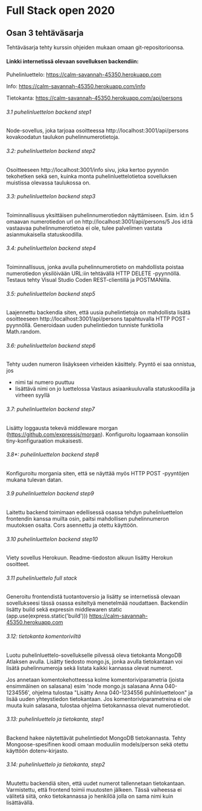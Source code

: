 # Full Stack open 2020
## Osan 3 tehtäväsarja

Tehtäväsarja tehty kurssin ohjeiden mukaan omaan git-repositorioonsa.

#### Linkki internetissä olevaan sovelluksen backendiin:

Puhelinluettelo: https://calm-savannah-45350.herokuapp.com

Info: https://calm-savannah-45350.herokuapp.com/info

Tietokanta: https://calm-savannah-45350.herokuapp.com/api/persons 

###### 3.1 puhelinluettelon backend step1
Node-sovellus, joka tarjoaa osoitteessa http://localhost:3001/api/persons kovakoodatun taulukon puhelinnumerotietoja.

###### 3.2: puhelinluettelon backend step2
Osoitteeseen http://localhost:3001/info sivu, joka kertoo pyynnön tekohetken sekä sen, kuinka monta puhelinluettelotietoa sovelluksen muistissa olevassa taulukossa on.

###### 3.3: puhelinluettelon backend step3
Toiminnallisuus yksittäisen puhelinnumerotiedon näyttämiseen.
Esim. id:n 5 omaavan numerotiedon url on http://localhost:3001/api/persons/5
Jos id:tä vastaavaa puhelinnumerotietoa ei ole, tulee palvelimen vastata asianmukaisella statuskoodilla.

###### 3.4: puhelinluettelon backend step4
Toiminnallisuus, jonka avulla puhelinnumerotieto on mahdollista poistaa numerotiedon yksilöivään URL:iin tehtävällä HTTP DELETE -pyynnöllä.
Testaus tehty Visual Studio Coden REST-clientillä ja POSTMANilla.

###### 3.5: puhelinluettelon backend step5
Laajennettu backendia siten, että uusia puhelintietoja on mahdollista lisätä osoitteeseen http://localhost:3001/api/persons tapahtuvalla HTTP POST -pyynnöllä.
Generoidaan uuden puhelintiedon tunniste funktiolla Math.random.

###### 3.6: puhelinluettelon backend step6
Tehty uuden numeron lisäykseen virheiden käsittely. Pyyntö ei saa onnistua, jos
- nimi tai numero puuttuu
- lisättävä nimi on jo luettelossa
Vastaus asiaankuuluvalla statuskoodilla ja virheen syyllä

###### 3.7: puhelinluettelon backend step7
Lisätty loggausta tekevä middleware morgan (https://github.com/expressjs/morgan). 
Konfiguroitu logaamaan konsoliin tiny-konfiguraation mukaisesti.

###### 3.8*: puhelinluettelon backend step8
Konfiguroitu morgania siten, että se näyttää myös HTTP POST -pyyntöjen mukana tulevan datan.

###### 3.9 puhelinluettelon backend step9
Laitettu backend toimimaan edellisessä osassa tehdyn puhelinluettelon frontendin kanssa muilta osin, paitsi mahdollisen puhelinnumeron muutoksen osalta.
Cors asennettu ja otettu käyttöön.

###### 3.10 puhelinluettelon backend step10
Viety sovellus Herokuun.
Readme-tiedoston alkuun lisätty Herokun osoitteet.

###### 3.11 puhelinluettelo full stack
Generoitu frontendistä tuotantoversio ja lisätty se internetissä olevaan sovellukseesi tässä osassa esiteltyä menetelmää noudattaen.
Backendiin lisätty build sekä expressin middlewaren static (app.use(express.static('build')))
https://calm-savannah-45350.herokuapp.com

###### 3.12: tietokanta komentoriviltä
Luotu puhelinluettelo-sovellukselle pilvessä oleva tietokanta MongoDB Atlaksen avulla.
Lisätty tiedosto mongo.js, jonka avulla tietokantaan voi lisätä puhelinnumeroja sekä listata kaikki kannassa olevat numerot.

Jos annetaan komentokehotteessa kolme komentoriviparametria (joista ensimmäinen on salasana) esim 'node mongo.js salasana Anna 040-1234556',
ohjelma tulostaa "Lisätty Anna 040-1234556 puhlinluetteloon" ja lisää uuden yhteystiedon tietokantaan.
Jos komentoriviparametreina ei ole muuta kuin salasana, tulostaa ohjelma tietokannassa olevat numerotiedot.

###### 3.13: puhelinluettelo ja tietokanta, step1
Backend hakee näytettävät puhelintiedot MongoDB tietokannasta.
Tehty Mongoose-spesifinen koodi omaan moduuliin models/person sekä otettu käyttöön dotenv-kirjasto.

###### 3.14: puhelinluettelo ja tietokanta, step2
Muutettu backendiä siten, että uudet numerot tallennetaan tietokantaan.
Varmistettu, että frontend toimii muutosten jälkeen.
Tässä vaiheessa ei välitetä siitä, onko tietokannassa jo henkilöä jolla on sama nimi kuin lisättävällä.